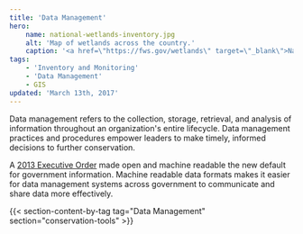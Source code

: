 ```yaml
---
title: 'Data Management'
hero:
    name: national-wetlands-inventory.jpg
    alt: 'Map of wetlands across the country.'
    caption: '<a href=\"https://fws.gov/wetlands\" target=\"_blank\">National Wetlands Inventory mapper</a>.'
tags:
    - 'Inventory and Monitoring'
    - 'Data Management'
    - GIS
updated: 'March 13th, 2017'
---
```


Data management refers to the collection, storage, retrieval, and analysis of information throughout an organization's entire lifecycle. Data management practices and procedures empower leaders to make timely, informed decisions to further conservation.

A [2013 Executive Order](https://obamawhitehouse.archives.gov/the-press-office/2013/05/09/executive-order-making-open-and-machine-readable-new-default-government-) made open and machine readable the new default for government information. Machine readable data formats makes it easier for data management systems across government to communicate and share data more effectively.

{{< section-content-by-tag tag="Data Management" section="conservation-tools" >}}
